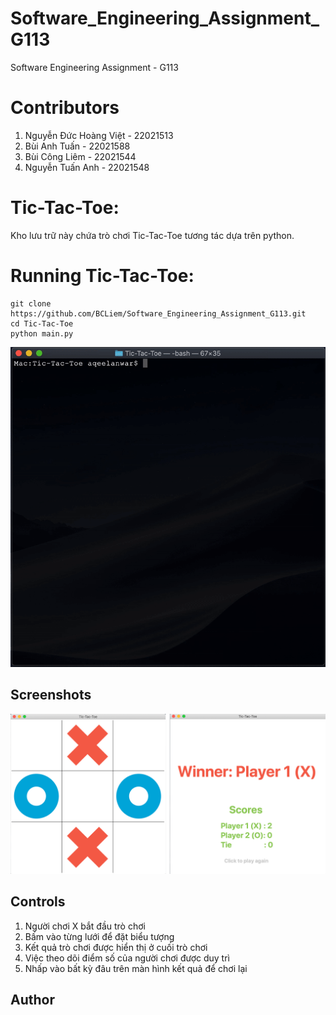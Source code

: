 # Software_Engineering_Assignment_G113
Software Engineering Assignment - G113
# Contributors
1. Nguyễn Đức Hoàng Việt - 22021513
2. Bùi Anh Tuấn - 22021588
3. Bùi Công Liêm - 22021544
4. Nguyễn Tuấn Anh - 22021548
# Tic-Tac-Toe:
Kho lưu trữ này chứa trò chơi Tic-Tac-Toe tương tác dựa trên python.
# Running Tic-Tac-Toe:
```
git clone https://github.com/BCLiem/Software_Engineering_Assignment_G113.git
cd Tic-Tac-Toe
python main.py
```

<p align="center">
<img src="preview.gif">
</p>

## Screenshots
<p align="center">
<img width=1000 src="screenshot.png">

</p>

## Controls
1. Người chơi X bắt đầu trò chơi
2. Bấm vào từng lưới để đặt biểu tượng
3. Kết quả trò chơi được hiển thị ở cuối trò chơi
4. Việc theo dõi điểm số của người chơi được duy trì
5. Nhấp vào bất kỳ đâu trên màn hình kết quả để chơi lại



## Author


